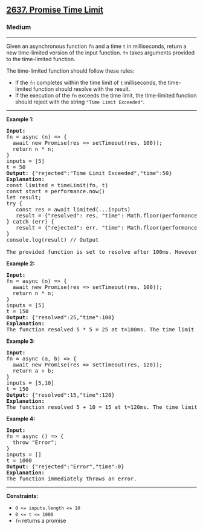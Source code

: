 <h2><a href="https://leetcode.com/problems/promise-time-limit">2637. Promise Time Limit</a></h2><h3>Medium</h3><hr><div>

<p>Given an asynchronous function <code>fn</code> and a time <code>t</code> in milliseconds, return a new time-limited version of the input function. <code>fn</code> takes arguments provided to the time-limited function.</p>

<p>The time-limited function should follow these rules:</p>

<ul>
  <li>If the <code>fn</code> completes within the time limit of <code>t</code> milliseconds, the time-limited function should resolve with the result.</li>
  <li>If the execution of the <code>fn</code> exceeds the time limit, the time-limited function should reject with the string <code>"Time Limit Exceeded"</code>.</li>
</ul>

<hr>

<p><strong>Example 1:</strong></p>

<pre><strong>Input:</strong> 
fn = async (n) =&gt; { 
  await new Promise(res =&gt; setTimeout(res, 100)); 
  return n * n; 
}
inputs = [5]
t = 50
<strong>Output:</strong> {"rejected":"Time Limit Exceeded","time":50}
<strong>Explanation:</strong>
const limited = timeLimit(fn, t)
const start = performance.now()
let result;
try {
   const res = await limited(...inputs)
   result = {"resolved": res, "time": Math.floor(performance.now() - start)};
} catch (err) {
   result = {"rejected": err, "time": Math.floor(performance.now() - start)};
}
console.log(result) // Output

The provided function is set to resolve after 100ms. However, the time limit is set to 50ms. It rejects at t=50ms because the time limit was reached.
</pre>

<p><strong>Example 2:</strong></p>

<pre><strong>Input:</strong> 
fn = async (n) =&gt; { 
  await new Promise(res =&gt; setTimeout(res, 100)); 
  return n * n; 
}
inputs = [5]
t = 150
<strong>Output:</strong> {"resolved":25,"time":100}
<strong>Explanation:</strong>
The function resolved 5 * 5 = 25 at t=100ms. The time limit is never reached.
</pre>

<p><strong>Example 3:</strong></p>

<pre><strong>Input:</strong> 
fn = async (a, b) =&gt; { 
  await new Promise(res =&gt; setTimeout(res, 120)); 
  return a + b; 
}
inputs = [5,10]
t = 150
<strong>Output:</strong> {"resolved":15,"time":120}
<strong>Explanation:</strong>
The function resolved 5 + 10 = 15 at t=120ms. The time limit is never reached.
</pre>

<p><strong>Example 4:</strong></p>

<pre><strong>Input:</strong> 
fn = async () =&gt; { 
  throw "Error";
}
inputs = []
t = 1000
<strong>Output:</strong> {"rejected":"Error","time":0}
<strong>Explanation:</strong>
The function immediately throws an error.
</pre>

<hr>

<p><strong>Constraints:</strong></p>

<ul>
  <li><code>0 &lt;= inputs.length &lt;= 10</code></li>
  <li><code>0 &lt;= t &lt;= 1000</code></li>
  <li><code>fn</code> returns a promise</li>
</ul>
</div>
